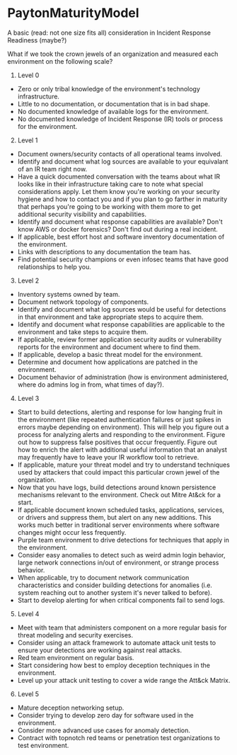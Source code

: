 # PaytonMaturityModel
A basic (read: not one size fits all) consideration in Incident Response Readiness (maybe?)


What if we took the crown jewels of an organization and measured each environment on the following scale?

1. Level 0
* Zero or only tribal knowledge of the environment's technology infrastructure.
* Little to no documentation, or documentation that is in bad shape.
* No documented knowledge of available logs for the environment.
* No documented knowledge of Incident Response (IR) tools or process for the environment.

2. Level 1
* Document owners/security contacts of all operational teams involved.
* Identify and document what log sources are available to your equivalant of an IR team right now.
* Have a quick documented conversation with the teams about what IR looks like in their infrastructure taking care to note what special considerations apply. Let them know you're working on your security hygiene and how to contact you and if you plan to go farther in maturity that perhaps you're going to be working with them more to get additional security visibility and capabilities.
* Identify and document what response capabilities are available? Don't know AWS or docker forensics? Don't find out during a real incident.
* If applicable, best effort host and software inventory documentation of the environment.
* Links with descriptions to any documentation the team has.
* Find potential security champions or even infosec teams that have good relationships to help you.

3. Level 2
* Inventory systems owned by team.
* Document network topology of components.
* Identify and document what log sources would be useful for detections in that environment and take appropriate steps to acquire them.
* Identify and document what response capabilities are applicable to the environment and take steps to acquire them.
* If applicable, review former application security audits or vulnerability reports for the environment and document where to find them.
* If applicable, develop a basic threat model for the environment.
* Determine and document how applications are patched in the environment.
* Document behavior of administration (how is environment administered, where do admins log in from, what times of day?).

4. Level 3
* Start to build detections, alerting and response for low hanging fruit in the environment (like repeated authentication failures or just spikes in errors maybe depending on environment). This will help you figure out a process for analyzing alerts and responding to the environment. Figure out how to suppress false positives that occur frequently. Figure out how to enrich the alert with additional useful information that an analyst may frequently have to leave your IR workflow tool to retrieve.
* If applicable, mature your threat model and try to understand techniques used by attackers that could impact this particular crown jewel of the organization.
* Now that you have logs, build detections around known persistence mechanisms relevant to the environment. Check out Mitre At&ck for a start.
* If applicable document known scheduled tasks, applications, services, or drivers and suppress them, but alert on any new additions. This works much better in traditional server environments where software changes might occur less frequently.
* Purple team environment to drive detections for techniques that apply in the environment.
* Consider easy anomalies to detect such as weird admin login behavior, large network connections in/out of environment, or strange process behavior. 
* When applicable, try to document network communication characteristics and consider building detections for anomalies (i.e. system reaching out to another system it's never talked to before).
* Start to develop alerting for when critical components fail to send logs.

5. Level 4
* Meet with team that administers component on a more regular basis for threat modeling and security exercises.
* Consider using an attack framework to automate attack unit tests to ensure your detections are working against real attacks.
* Red team environment on regular basis.
* Start considering how best to employ deception techniques in the environment.
* Level up your attack unit testing to cover a wide range the Att&ck Matrix.

6. Level 5
* Mature deception networking setup.
* Consider trying to develop zero day for software used in the environment.
* Consider more advanced use cases for anomaly detection.
* Contract with topnotch red teams or penetration test organizations to test environment.
